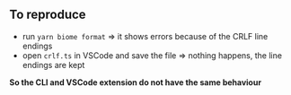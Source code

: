 ## To reproduce
- run `yarn biome format` => it shows errors because of the CRLF line endings
- open `crlf.ts` in VSCode and save the file => nothing happens, the line endings are kept


**So the CLI and VSCode extension do not have the same behaviour**